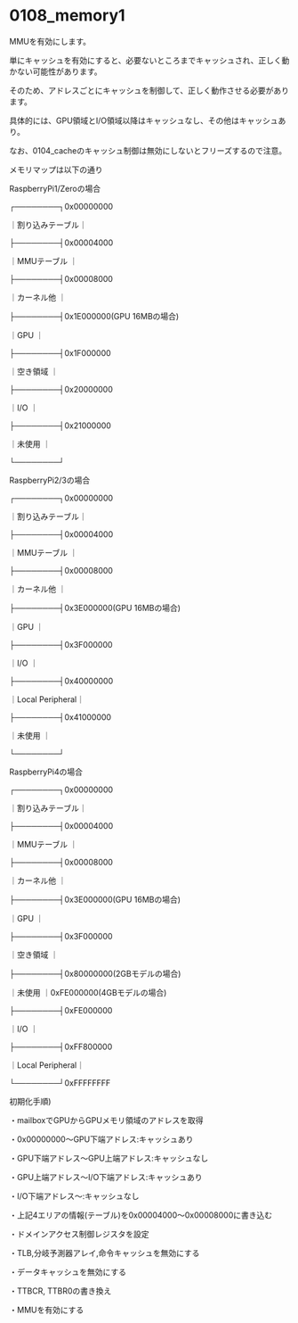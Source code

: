 # 0108_memory1

MMUを有効にします。

単にキャッシュを有効にすると、必要ないところまでキャッシュされ、正しく動かない可能性があります。

そのため、アドレスごとにキャッシュを制御して、正しく動作させる必要があります。

具体的には、GPU領域とI/O領域以降はキャッシュなし、その他はキャッシュあり。

なお、0104_cacheのキャッシュ制御は無効にしないとフリーズするので注意。

メモリマップは以下の通り

RaspberryPi1/Zeroの場合

┌────────┐0x00000000

｜割り込みテーブル｜

├────────┤0x00004000

｜MMUテーブル     ｜

├────────┤0x00008000

｜カーネル他      ｜

├────────┤0x1E000000(GPU 16MBの場合)

｜GPU             ｜

├────────┤0x1F000000

｜空き領域        ｜

├────────┤0x20000000

｜I/O             ｜

├────────┤0x21000000

｜未使用          ｜

└────────┘


RaspberryPi2/3の場合

┌────────┐0x00000000

｜割り込みテーブル｜

├────────┤0x00004000

｜MMUテーブル     ｜

├────────┤0x00008000

｜カーネル他      ｜

├────────┤0x3E000000(GPU 16MBの場合)

｜GPU             ｜

├────────┤0x3F000000

｜I/O             ｜

├────────┤0x40000000

｜Local Peripheral｜

├────────┤0x41000000

｜未使用          ｜

└────────┘


RaspberryPi4の場合

┌────────┐0x00000000

｜割り込みテーブル｜

├────────┤0x00004000

｜MMUテーブル     ｜

├────────┤0x00008000

｜カーネル他      ｜

├────────┤0x3E000000(GPU 16MBの場合)

｜GPU             ｜

├────────┤0x3F000000

｜空き領域        ｜

├────────┤0x80000000(2GBモデルの場合)

｜未使用          ｜0xFE000000(4GBモデルの場合)

├────────┤0xFE000000

｜I/O             ｜

├────────┤0xFF800000

｜Local Peripheral｜

└────────┘0xFFFFFFFF


初期化手順)

・mailboxでGPUからGPUメモリ領域のアドレスを取得

・0x00000000～GPU下端アドレス:キャッシュあり

・GPU下端アドレス～GPU上端アドレス:キャッシュなし

・GPU上端アドレス～I/O下端アドレス:キャッシュあり

・I/O下端アドレス～:キャッシュなし

・上記4エリアの情報(テーブル)を0x00004000～0x00008000に書き込む

・ドメインアクセス制御レジスタを設定

・TLB,分岐予測器アレイ,命令キャッシュを無効にする

・データキャッシュを無効にする

・TTBCR, TTBR0の書き換え

・MMUを有効にする

